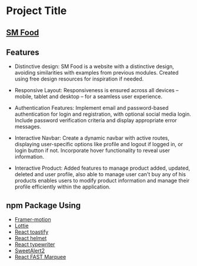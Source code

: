 # Project Title

## [SM Food](https://sm-food.web.app/)

## Features

 - Distinctive design: SM Food is a website with a distinctive design, avoiding similarities with examples from previous modules. Created using free design resources for inspiration if needed.

 - Responsive Layout: Responsiveness is ensured across all devices – mobile, tablet and desktop – for a seamless user experience.

 - Authentication Features: Implement email and password-based authentication for login and registration, with optional social media login. Include password verification criteria and display appropriate error messages.

 - Interactive Navbar: Create a dynamic navbar with active routes, displaying user-specific options like profile and logout if logged in, or login button if not. Incorporate hover functionality to reveal user information.

 - Interactive Product: Added features to manage product added, updated, deleted and user profile, also able to manage user can't buy any of his products enables users to modify product information and manage their profile efficiently within the application.

## npm Package Using


- [Framer-motion](https://www.framer.com/motion/)
- [Lottie](https://www.npmjs.com/package/lottie-react)
- [React toastify](https://www.npmjs.com/package/react-toastify)
- [React helmet](https://www.npmjs.com/package/react-helmet-async)
- [React typewriter](https://www.npmjs.com/package/react-simple-typewriter)
- [SweetAlert2](https://sweetalert2.github.io/#examples)
- [React FAST Marquee](https://www.react-fast-marquee.com/)
